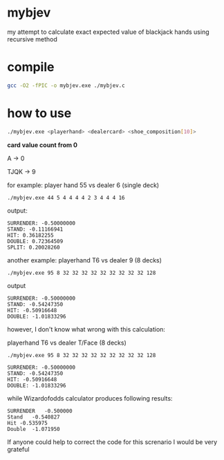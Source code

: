 # mybjev

my attempt to calculate exact expected value of blackjack hands using recursive method

# compile

```bash
gcc -O2 -fPIC -o mybjev.exe ./mybjev.c
```

# how to use

```bash
./mybjev.exe <playerhand> <dealercard> <shoe_composition[10]>
```

**card value count from 0**

A -> 0

TJQK -> 9

for example: player hand 55 vs dealer 6 (single deck)

```
./mybjev.exe 44 5 4 4 4 4 2 3 4 4 4 16
```

output:

```
SURRENDER: -0.50000000
STAND: -0.11166941
HIT: 0.36182255
DOUBLE: 0.72364509
SPLIT: 0.20028260
```

another example: playerhand T6 vs dealer 9 (8 decks)

```
./mybjev.exe 95 8 32 32 32 32 32 32 32 32 32 128
```

output

```
SURRENDER: -0.50000000
STAND: -0.54247350
HIT: -0.50916648
DOUBLE: -1.01833296
```

however, I don't know what wrong with this calculation:

playerhand T6 vs dealer T/Face (8 decks)

```
./mybjev.exe 95 8 32 32 32 32 32 32 32 32 32 128
```

```
SURRENDER: -0.50000000
STAND: -0.54247350
HIT: -0.50916648
DOUBLE: -1.01833296
```

while Wizardofodds calculator produces following results:

```
SURRENDER	-0.500000
Stand	-0.540827
Hit	-0.535975
Double	-1.071950
```

If anyone could help to correct the code for this screnario I would be very grateful
